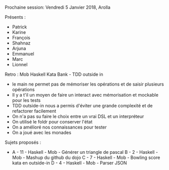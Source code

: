 Prochaine session: Vendredi 5 Janvier 2018, Arolla

Présents :
- Patrick
- Karine
- François
- Shahnaz
- Arjuna
- Emmanuel
- Marc
- Lionnel


Retro : Mob Haskell Kata Bank - TDD outside in 
- le main ne permet pas de mémoriser les opérations et de saisir plusieurs opérations
- Il y a t'il un moyen de faire un interact avec mémorisation et mockable pour les tests
- TDD outside-in nous a permis d'éviter une grande complexité et de refactorer facilement
- On n'a pas su faire le choix entre un vrai DSL et un interpréteur
- On utilisé le foldr pour conserver l'état
- On a amélioré nos connaissances pour tester
- On a joué avec les monades

Sujets proposés :
* A - 11 - Haskell - Mob - Générer un triangle de pascal
B - 2 - Haskell - Mob - Mashup du github du dojo
C - 7 - Haskell - Mob - Bowling score kata en outside-in
D - 4 - Haskell - Mob - Parser JSON






